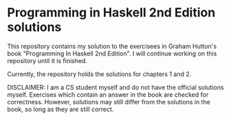 # Programming in Haskell 2nd Edition solutions
This repository contains my solution to the exercisees in
Graham Hutton's book "Programming In Haskell 2nd Edition". 
I will continue working on this repository until it is
finished.

Currently, the repository holds the solutions for chapters 1 and 2.

DISCLAIMER: I am a CS student myself and do not have the
official solutions myself. Exercises which contain an answer
in the book are checked for correctness. However, solutions
may still differ from the solutions in the book, so long as
they are still correct.